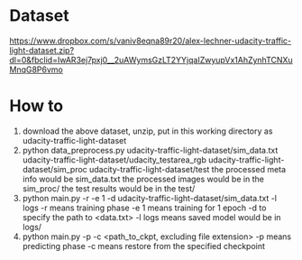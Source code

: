 
# Dataset
https://www.dropbox.com/s/vaniv8eqna89r20/alex-lechner-udacity-traffic-light-dataset.zip?dl=0&fbclid=IwAR3ej7pxj0__2uAWymsGzLT2YYjqaIZwyupVx1AhZynhTCNXuMnqG8P6vmo

# How to
1. download the above dataset, unzip, put in this working directory as udacity-traffic-light-dataset
2. python data_preprocess.py udacity-traffic-light-dataset/sim_data.txt udacity-traffic-light-dataset/udacity_testarea_rgb udacity-traffic-light-dataset/sim_proc udacity-traffic-light-dataset/test
the processed meta info would be sim_data.txt
the processed images would be in the sim_proc/
the test results would be in the test/
3. python main.py -r -e 1 -d udacity-traffic-light-dataset/sim_data.txt -l logs
-r means training phase
-e 1 means training for 1 epoch
-d to specify the path to <data.txt>
-l logs means saved model would be in logs/
4. python main.py -p -c <path_to_ckpt, excluding file extension>
-p means predicting phase
-c means restore from the specified checkpoint

